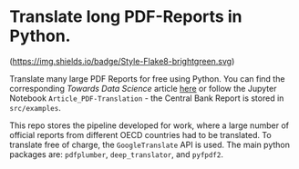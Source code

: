 # Translate long PDF-Reports in Python.
(https://img.shields.io/badge/Style-Flake8-brightgreen.svg)

Translate many large PDF Reports for free using Python. You can find the corresponding *Towards Data Science* article [here](https://towardsdatascience.com/translate-long-pdf-reports-in-python-eab3be08ceb4) or follow the Jupyter Notebook `Article_PDF-Translation` - the Central Bank Report is stored in `src/examples`.

This repo stores the pipeline developed for work, where a large number of official reports from different OECD countries had to be translated. To translate free of charge, the `GoogleTranslate` API is used. The main python packages are: `pdfplumber`, `deep_translator`, and `pyfpdf2`.
